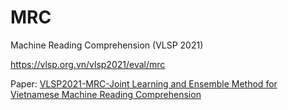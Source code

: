 # MRC
Machine Reading Comprehension (VLSP 2021)

https://vlsp.org.vn/vlsp2021/eval/mrc


Paper: [VLSP2021-MRC-Joint Learning and Ensemble Method for Vietnamese Machine Reading Comprehension](https://github.com/phanxuanphucnd/MRC/blob/main/docs/VLSP2021-MRC-Joint%20Learning%20and%20Ensemble%20Method%20for%20Vietnamese%20Machine%20Reading%20Comprehension.pdf)

